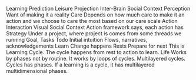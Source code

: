 Learning
Prediction
Leisure
Projection
Inter-Brain Social Context
Perception
Want of making it a reality
Care
Depends on how much care to make it an action and we choose to care the most based on our care scale
Action
Interaction
Visual Social Context
Action framework says, each action has
Strategy
Under a project, where project is comes from some threads we running
Goal,
Tasks
Todo
Initial intuition
Flows, narratives, acknowledgements
Learn
Change happens
Rests
Prepare for next
This is Learning Cycle. The cycle happens from rest to action to learn.
Life Works by phases not by routine. It works by loops of cycles. Multilayered cycles. Cycles has phases. If a learning is a cycle, it has multilayered multidimensional phases.
